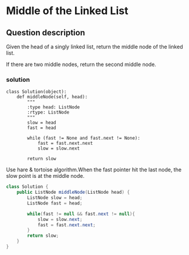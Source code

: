 # Middle of the Linked List

## Question description
Given the head of a singly linked list, return the middle node of the linked list.

If there are two middle nodes, return the second middle node.
### solution
```
class Solution(object):
    def middleNode(self, head):
        """
        :type head: ListNode
        :rtype: ListNode
        """
        slow = head
        fast = head
        
        while (fast != None and fast.next != None):
            fast = fast.next.next
            slow = slow.next
        
        return slow
```
Use hare & tortoise algorithm.When the fast pointer hit the last node, the slow point is at the middle node.

```Java
class Solution {
    public ListNode middleNode(ListNode head) {
        ListNode slow = head;
        ListNode fast = head;

        while(fast != null && fast.next != null){
            slow = slow.next;
            fast = fast.next.next;
        }
        return slow;
    }
}
```